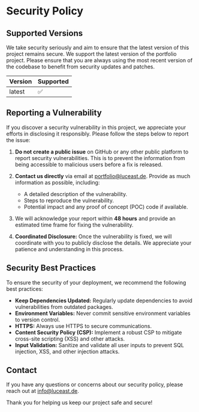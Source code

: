 # Security Policy

## Supported Versions

We take security seriously and aim to ensure that the latest version of this project remains secure. We support the latest version of the portfolio project. Please ensure that you are always using the most recent version of the codebase to benefit from security updates and patches.

| Version | Supported          |
| ------- | ------------------ |
| latest  | :white_check_mark: |

## Reporting a Vulnerability

If you discover a security vulnerability in this project, we appreciate your efforts in disclosing it responsibly. Please follow the steps below to report the issue:

1. **Do not create a public issue** on GitHub or any other public platform to report security vulnerabilities. This is to prevent the information from being accessible to malicious users before a fix is released.

2. **Contact us directly** via email at [portfolio@luceast.de](mailto:portfolio@luceast.de). Provide as much information as possible, including:
   - A detailed description of the vulnerability.
   - Steps to reproduce the vulnerability.
   - Potential impact and any proof of concept (POC) code if available.

3. We will acknowledge your report within **48 hours** and provide an estimated time frame for fixing the vulnerability.

4. **Coordinated Disclosure:** Once the vulnerability is fixed, we will coordinate with you to publicly disclose the details. We appreciate your patience and understanding in this process.

## Security Best Practices

To ensure the security of your deployment, we recommend the following best practices:

- **Keep Dependencies Updated:** Regularly update dependencies to avoid vulnerabilities from outdated packages.
- **Environment Variables:** Never commit sensitive environment variables to version control.
- **HTTPS:** Always use HTTPS to secure communications.
- **Content Security Policy (CSP):** Implement a robust CSP to mitigate cross-site scripting (XSS) and other attacks.
- **Input Validation:** Sanitize and validate all user inputs to prevent SQL injection, XSS, and other injection attacks.

## Contact

If you have any questions or concerns about our security policy, please reach out at [info@luceast.de](mailto:info@luceast.de).

Thank you for helping us keep our project safe and secure!
